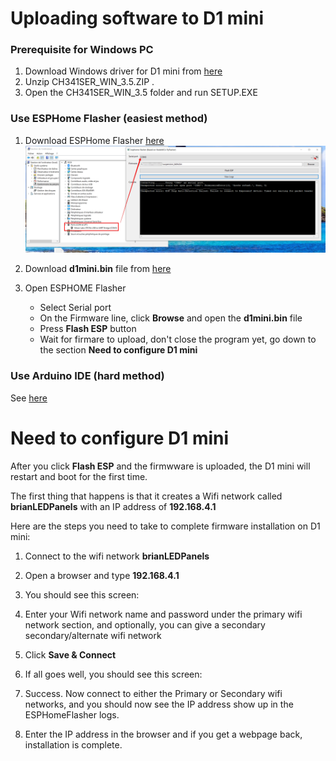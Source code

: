 # Uploading software to D1 mini

### Prerequisite for Windows PC
1. Download Windows driver for D1 mini from [here](https://www.wemos.cc/en/latest/ch340_driver.html) 
2. Unzip CH341SER_WIN_3.5.ZIP .
3. Open the CH341SER_WIN_3.5 folder and run SETUP.EXE

### Use ESPHome Flasher (easiest method)

1. Download ESPHome Flasher [here](https://github.com/esphome/esphome-flasher/releases)
![ESPHome Flasher](https://github.com/microcontrollersig/brian-led-matrix-petrol-signs/raw/main/images/esphomeflasher.jpg)

3. Download **d1mini.bin** file from [here](https://github.com/microcontrollersig/brian-led-matrix-petrol-signs/releases/latest)
4. Open ESPHOME Flasher
    - Select Serial port
    - On the Firmware line, click **Browse** and open the **d1mini.bin** file
    - Press **Flash ESP** button
    - Wait for firmare to upload, don't close the program yet, go down to the section **Need to configure D1 mini**     

### Use Arduino IDE (hard method)

See [here](https://github.com/microcontrollersig/brian-led-matrix-petrol-signs/blob/main/code/d1mini/BUILDING.md)

# Need to configure D1 mini

After you click **Flash ESP** and the firmwware is uploaded, the D1 mini will restart and boot for the first time.

The first thing that happens is that it creates a Wifi network called **brianLEDPanels** with an IP address of **192.168.4.1** 

Here are the steps you need to take to complete firmware installation on D1 mini:

1. Connect to the wifi network **brianLEDPanels**
2. Open a browser and type **192.168.4.1**
3. You should see this screen:
4. Enter your Wifi network name and password under the primary wifi network section, and optionally, you can give a secondary
   secondary/alternate wifi network
5. Click **Save & Connect**
6. If all goes well, you should see this screen:

7. Success. Now connect to either the Primary or Secondary wifi networks, and you should now see the IP address show up in 
   the ESPHomeFlasher logs.
8. Enter the IP address in the browser and if you get a webpage back, installation is complete.


